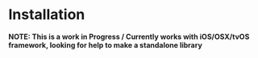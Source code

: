 # Installation

**NOTE: This is a work in Progress / Currently works with iOS/OSX/tvOS framework, looking for help to make a standalone library**
